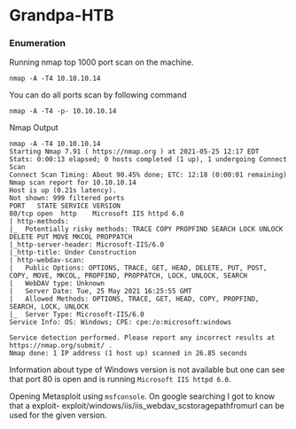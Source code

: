 # Grandpa-HTB
### Enumeration
Running nmap top 1000 port scan on the machine.

```
nmap -A -T4 10.10.10.14
```
You can do all ports scan by following command
```
nmap -A -T4 -p- 10.10.10.14
```
Nmap Output 
```
nmap -A -T4 10.10.10.14
Starting Nmap 7.91 ( https://nmap.org ) at 2021-05-25 12:17 EDT
Stats: 0:00:13 elapsed; 0 hosts completed (1 up), 1 undergoing Connect Scan
Connect Scan Timing: About 90.45% done; ETC: 12:18 (0:00:01 remaining)
Nmap scan report for 10.10.10.14
Host is up (0.21s latency).
Not shown: 999 filtered ports
PORT   STATE SERVICE VERSION
80/tcp open  http    Microsoft IIS httpd 6.0
| http-methods: 
|_  Potentially risky methods: TRACE COPY PROPFIND SEARCH LOCK UNLOCK DELETE PUT MOVE MKCOL PROPPATCH
|_http-server-header: Microsoft-IIS/6.0
|_http-title: Under Construction
| http-webdav-scan: 
|   Public Options: OPTIONS, TRACE, GET, HEAD, DELETE, PUT, POST, COPY, MOVE, MKCOL, PROPFIND, PROPPATCH, LOCK, UNLOCK, SEARCH
|   WebDAV type: Unknown
|   Server Date: Tue, 25 May 2021 16:25:55 GMT
|   Allowed Methods: OPTIONS, TRACE, GET, HEAD, COPY, PROPFIND, SEARCH, LOCK, UNLOCK
|_  Server Type: Microsoft-IIS/6.0
Service Info: OS: Windows; CPE: cpe:/o:microsoft:windows

Service detection performed. Please report any incorrect results at https://nmap.org/submit/ .
Nmap done: 1 IP address (1 host up) scanned in 26.85 seconds
```

Information about type of Windows version is not available but one can see that port 80 is open and is running `Microsoft IIS httpd 6.0`.

Opening Metasploit using `msfconsole`.
On google searching I got to know that a exploit- exploit/windows/iis/iis_webdav_scstoragepathfromurl can be used for the given version.

